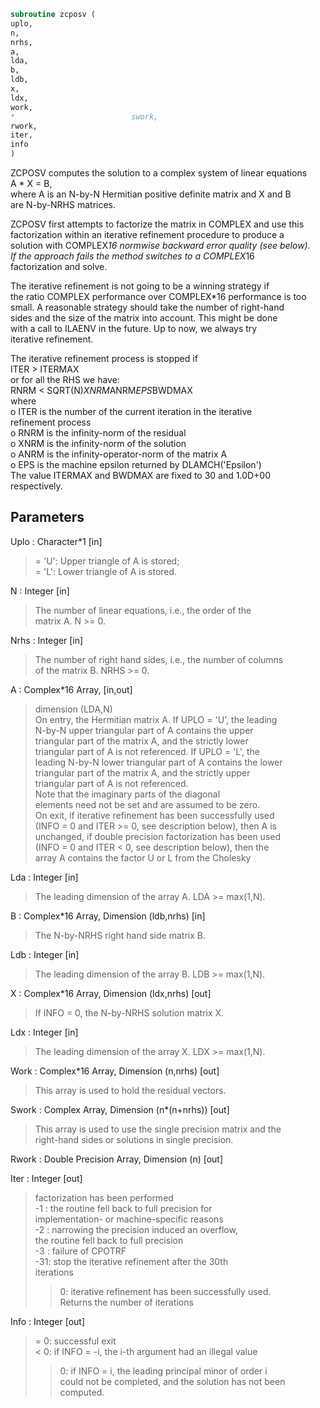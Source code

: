 ```fortran  
subroutine zcposv (  
uplo,  
n,  
nrhs,  
a,  
lda,  
b,  
ldb,  
x,  
ldx,  
work,  
*                          swork,  
rwork,  
iter,  
info  
)  
```  
  
ZCPOSV computes the solution to a complex system of linear equations  
A * X = B,  
where A is an N-by-N Hermitian positive definite matrix and X and B  
are N-by-NRHS matrices.  
  
ZCPOSV first attempts to factorize the matrix in COMPLEX and use this  
factorization within an iterative refinement procedure to produce a  
solution with COMPLEX*16 normwise backward error quality (see below).  
If the approach fails the method switches to a COMPLEX*16  
factorization and solve.  
  
The iterative refinement is not going to be a winning strategy if  
the ratio COMPLEX performance over COMPLEX*16 performance is too  
small. A reasonable strategy should take the number of right-hand  
sides and the size of the matrix into account. This might be done  
with a call to ILAENV in the future. Up to now, we always try  
iterative refinement.  
  
The iterative refinement process is stopped if  
ITER > ITERMAX  
or for all the RHS we have:  
RNRM < SQRT(N)*XNRM*ANRM*EPS*BWDMAX  
where  
o ITER is the number of the current iteration in the iterative  
refinement process  
o RNRM is the infinity-norm of the residual  
o XNRM is the infinity-norm of the solution  
o ANRM is the infinity-operator-norm of the matrix A  
o EPS is the machine epsilon returned by DLAMCH('Epsilon')  
The value ITERMAX and BWDMAX are fixed to 30 and 1.0D+00  
respectively.  
  
## Parameters  
Uplo : Character*1 [in]  
> = 'U':  Upper triangle of A is stored;  
> = 'L':  Lower triangle of A is stored.  
  
N : Integer [in]  
> The number of linear equations, i.e., the order of the  
> matrix A.  N >= 0.  
  
Nrhs : Integer [in]  
> The number of right hand sides, i.e., the number of columns  
> of the matrix B.  NRHS >= 0.  
  
A : Complex*16 Array, [in,out]  
> dimension (LDA,N)  
> On entry, the Hermitian matrix A. If UPLO = 'U', the leading  
> N-by-N upper triangular part of A contains the upper  
> triangular part of the matrix A, and the strictly lower  
> triangular part of A is not referenced.  If UPLO = 'L', the  
> leading N-by-N lower triangular part of A contains the lower  
> triangular part of the matrix A, and the strictly upper  
> triangular part of A is not referenced.  
> Note that the imaginary parts of the diagonal  
> elements need not be set and are assumed to be zero.  
> On exit, if iterative refinement has been successfully used  
> (INFO = 0 and ITER >= 0, see description below), then A is  
> unchanged, if double precision factorization has been used  
> (INFO = 0 and ITER < 0, see description below), then the  
> array A contains the factor U or L from the Cholesky  
  
Lda : Integer [in]  
> The leading dimension of the array A.  LDA >= max(1,N).  
  
B : Complex*16 Array, Dimension (ldb,nrhs) [in]  
> The N-by-NRHS right hand side matrix B.  
  
Ldb : Integer [in]  
> The leading dimension of the array B.  LDB >= max(1,N).  
  
X : Complex*16 Array, Dimension (ldx,nrhs) [out]  
> If INFO = 0, the N-by-NRHS solution matrix X.  
  
Ldx : Integer [in]  
> The leading dimension of the array X.  LDX >= max(1,N).  
  
Work : Complex*16 Array, Dimension (n,nrhs) [out]  
> This array is used to hold the residual vectors.  
  
Swork : Complex Array, Dimension (n*(n+nrhs)) [out]  
> This array is used to use the single precision matrix and the  
> right-hand sides or solutions in single precision.  
  
Rwork : Double Precision Array, Dimension (n) [out]  
  
Iter : Integer [out]  
> factorization has been performed  
> -1 : the routine fell back to full precision for  
> implementation- or machine-specific reasons  
> -2 : narrowing the precision induced an overflow,  
> the routine fell back to full precision  
> -3 : failure of CPOTRF  
> -31: stop the iterative refinement after the 30th  
> iterations  
> > 0: iterative refinement has been successfully used.  
> Returns the number of iterations  
  
Info : Integer [out]  
> = 0:  successful exit  
> < 0:  if INFO = -i, the i-th argument had an illegal value  
> > 0:  if INFO = i, the leading principal minor of order i  
> could not be completed, and the solution has not been  
> computed.  
  
